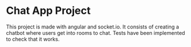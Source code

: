 # Chat App Project

This project is made with angular and socket.io. It consists of creating a chatbot where users get into rooms to chat.
Tests have been implemented to check that it works.